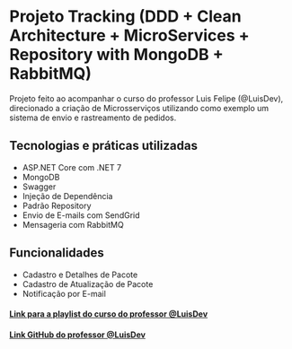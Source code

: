 # Projeto Tracking (DDD + Clean Architecture + MicroServices + Repository with MongoDB + RabbitMQ)

Projeto feito ao acompanhar o curso do professor Luis Felipe (@LuisDev), direcionado a criação de Microsserviços utilizando como exemplo um sistema de envio e rastreamento de pedidos.

## Tecnologias e práticas utilizadas
- ASP.NET Core com .NET 7
- MongoDB
- Swagger
- Injeção de Dependência
- Padrão Repository
- Envio de E-mails com SendGrid
- Mensageria com RabbitMQ
  
## Funcionalidades
- Cadastro e Detalhes de Pacote
- Cadastro de Atualização de Pacote
- Notificação por E-mail

#### [Link para a playlist do curso do professor @LuisDev]([https://duckduckgo.com](https://www.youtube.com/playlist?list=PLI2XdbZhEq4l-nnF4bfzsUBnnZXTtcV1D))
#### [Link GitHub do professor @LuisDev](https://github.com/luisdeol)
